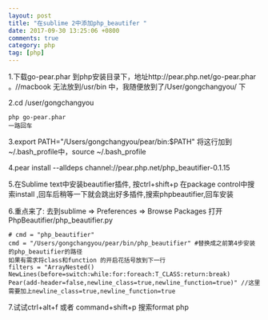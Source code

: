 ```yaml
---
layout: post
title: "在sublime 2中添加php_beautifer "
date: 2017-09-30 13:25:06 +0800
comments: true
category: php
tag: [php]
---
```


1.下载go-pear.phar 到php安装目录下，地址http://pear.php.net/go-pear.phar 。//macbook 无法放到/usr/bin 中，我随便放到了/User/gongchangyou/ 下 <br>

2.cd /user/gongchangyou  

    php go-pear.phar
    一路回车

3.export PATH="/Users/gongchangyou/pear/bin:$PATH" 将这行加到~/.bash_profile中，source ~/.bash_profile

4.pear install --alldeps channel://pear.php.net/php_beautifier-0.1.15

5.在Sublime text中安装beautifier插件,  按ctrl+shift+p 在package control中搜索install ,回车后稍等一下就会跳出好多插件,搜索phpbeautifier,回车安装

6.重点来了: 去到sublime => Preferences => Browse Packages 打开PhpBeautifier/php_beautifier.py

    # cmd = "php_beautifier"
    cmd = "/Users/gongchangyou/pear/bin/php_beautifier" #替换成之前第4步安装的php_beautifier的路径
    如果有需求将class和function 的开启花括号放到下一行
    filters = "ArrayNested() NewLines(before=switch:while:for:foreach:T_CLASS:return:break) Pear(add-header=false,newline_class=true,newline_function=true)" //这里需要加上newline_class=true,newline_function=true

7.试试ctrl+alt+f 或者 command+shift+p   搜索format php


